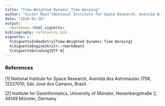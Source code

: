 ```yaml
---
title: "Timw-Weighted Dynamic Time Warping"
author: "Victor Maus^[National Institute for Space Research, Avenida dos Astronautas 1758, 12227010, São José dos Campos, Brazil.], ^[Institute for Geoinformatics, University of Münster, Heisenbergstraße 2, 48149 Münster, Germany]"
date: "2016-01-16"
output: 
  rmarkdown::html_vignette:
bibliography: references.bib
vignette: >
  %\VignetteIndexEntry{Timw-Weighted Dynamic Time Warping}
  %\VignetteEngine{knitr::rmarkdown}
  %\VignetteEncoding{UTF-8}
---
```


### References

[1] National Institute for Space Research, Avenida dos Astronautas 1758, 12227010, São José dos Campos, Brazil.

[2] Institute for Geoinformatics, University of Münster, Heisenbergstraße 2, 48149 Münster, Germany
